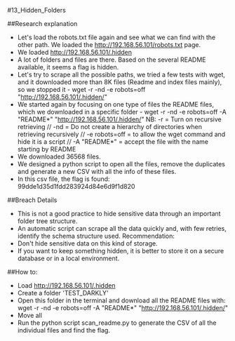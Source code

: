 #13_Hidden_Folders

##Research explanation
- Let's load the robots.txt file again and see what we can find with the other path. We loaded the http://192.168.56.101/robots.txt page. 
- We loaded http://192.168.56.101/.hidden
- A lot of folders and files are there. Based on the several README available, it seems a flag is hidden.
- Let's try to scrape all the possible paths, we tried a few tests with wget, and it downloaded more than 8K files (Readme and index files mainly), so we stopped it - wget -r -nd -e robots=off "http://192.168.56.101/.hidden/"
- We started again by focusing on one type of files the README files, which we downloaded in a specific folder - wget -r -nd -e robots=off -A "README*" "http://192.168.56.101/.hidden/"
NB: -r = Turn on recursive retrieving // -nd = Do not create a hierarchy of directories when retrieving recursively // -e robots=off = to allow the wget command and hide it is a script // -A "README*" = accept the file with the name starting by README 
- We downloaded 36568 files.
- We designed a python script to open all the files, remove the duplicates and generate a new CSV with all the info of these files.
- In this csv file, the flag is found: 99dde1d35d1fdd283924d84e6d9f1d820


##Breach Details 
- This is not a good practice to hide sensitive data through an important folder tree structure.
- An automatic script can scrape all the data quickly and, with few retries, identify the schema structure used.
Recommendation: 
- Don't hide sensitive data on this kind of storage.
- If you want to keep something hidden, it is better to store it on a secure database or in a local environment.


##How to:
- Load http://192.168.56.101/.hidden
- Create a folder 'TEST_DARKLY'
- Open this folder in the terminal and download all the README files with: wget -r -nd -e robots=off -A "README*" "http://192.168.56.101/.hidden/"
- Move all
- Run the python script scan_readme.py to generate the CSV of all the individual files and find the flag.